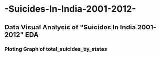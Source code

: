 # -Suicides-In-India-2001-2012-
## Data  Visual Analysis of "Suicides In India 2001-2012" EDA

### Ploting Graph of total_suicides_by_states




